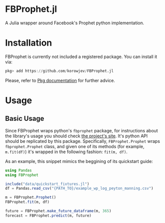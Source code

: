 # FBProphet.jl
A Julia wrapper around Facebook's Prophet python implementation.

# Installation

FBProphet is currently not included a registered package. You can install it via:

```julia
pkg> add https://github.com/korowjev/FBProphet.jl
```

Please, refer to [Pkg documentation](https://docs.julialang.org/en/v1/stdlib/Pkg/) for further advice.

# Usage

## Basic Usage

Since FBProphet wraps python's `fbprophet` package, for instructions about the library's usage you should check [the project's site](https://facebook.github.io/prophet/). It's python API should be replicated by this package. Specifically, `FBProphet.Prophet` wraps `fbprophet.Prophet` class, and given one of its methods (for example, `m.fit(df)`) it's wrapped in the following fashion: `fit(m, df)`.

As an example, this snippet mimics the beggining of its quickstart guide:

```julia
using Pandas
using FBProphet

include("data/quickstart_fixtures.jl")
df = Pandas.read_csv("{PATH_TO}/example_wp_log_peyton_manning.csv")

m = FBProphet.Prophet()
FBProphet.fit(m, df)

future = FBProphet.make_future_dataframe(m, 365)
forecast = FBProphet.predict(m, future)
```
